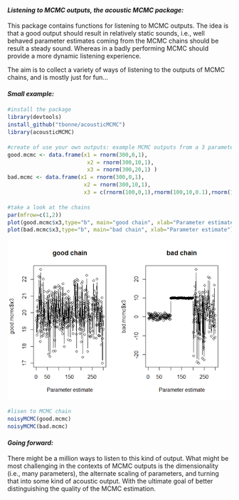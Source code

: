 #### *Listening to MCMC outputs, the acoustic MCMC package:*

This package contains functions for listening to MCMC outputs. The idea is that a good output should result in relatively static sounds, i.e., well behaved parameter estimates coming from the MCMC chains should be result a steady sound. Whereas in a badly performing MCMC should provide a more dynamic listening experience.

The aim is to collect a variety of ways of listening to the outputs of MCMC chains, and is mostly just for fun...

#### *Small example:*

``` r
#install the package
library(devtools)
install_github("tbonne/acousticMCMC")
library(acousticMCMC)

#create of use your own outputs: example MCMC outputs from a 3 parameter model
good.mcmc <- data.frame(x1 = rnorm(300,0,1),
                         x2 = rnorm(300,10,1),
                         x3 = rnorm(300,20,1) )
bad.mcmc <- data.frame(x1 = rnorm(300,0,1),
                        x2 = rnorm(300,10,1), 
                        x3 = c(rnorm(100,0,1),rnorm(100,10,0.1),rnorm(100,0,10)) )

#take a look at the chains
par(mfrow=c(1,2))
plot(good.mcmc$x3,type="b", main="good chain", xlab="Parameter estimate") 
plot(bad.mcmc$x3,type="b", main="bad chain", xlab="Parameter estimate") 
```

![](README_files/figure-markdown_github/unnamed-chunk-1-1.png)

``` r
#lisen to MCMC chain
noisyMCMC(good.mcmc)
noisyMCMC(bad.mcmc)
```

   
#### *Going forward:*

There might be a million ways to listen to this kind of output. What might be most challenging in the contexts of MCMC outputs is the dimensionality (i.e., many parameters), the alternate scaling of parameters, and turning that into some kind of acoustic output. With the ultimate goal of better distinguishing the quality of the MCMC estimation.
